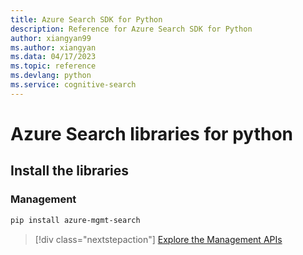 ```yaml
---
title: Azure Search SDK for Python
description: Reference for Azure Search SDK for Python
author: xiangyan99
ms.author: xiangyan
ms.data: 04/17/2023
ms.topic: reference
ms.devlang: python
ms.service: cognitive-search
---
```

# Azure Search libraries for python

## Install the libraries


### Management

```bash
pip install azure-mgmt-search
```
> [!div class="nextstepaction"]
> [Explore the Management APIs](/python/api/overview/azure/search/management)